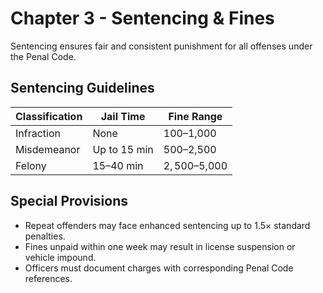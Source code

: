 # Chapter 3 - Sentencing & Fines

Sentencing ensures fair and consistent punishment for all offenses under the Penal Code.

## Sentencing Guidelines
| Classification | Jail Time | Fine Range |
|----------------|------------|-------------|
| Infraction | None | $100–$1,000 |
| Misdemeanor | Up to 15 min | $500–$2,500 |
| Felony | 15–40 min | $2,500–$5,000 |

## Special Provisions
- Repeat offenders may face enhanced sentencing up to 1.5× standard penalties.  
- Fines unpaid within one week may result in license suspension or vehicle impound.  
- Officers must document charges with corresponding Penal Code references.
